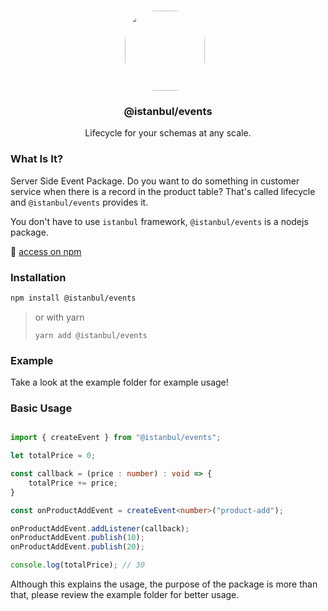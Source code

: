 <p align="center">
<br>
<img src="https://avatars.githubusercontent.com/u/76786120?v=4" width="128" height="128" style="border-radius: 50px; margin-right: 10px;" />
</p>
<h3 align="center">@istanbul/events</h3>
<p align="center">
  Lifecycle for your schemas at any scale.
</p>

### What Is It?

Server Side Event Package. Do you want to do something in customer service when there is a record in the product table? That's called lifecycle and ``@istanbul/events`` provides it.

You don't have to use ``istanbul`` framework, `@istanbul/events` is a nodejs package.

🔗 [access on npm](https://www.npmjs.com/package/@istanbul/events)

### Installation

```sh
npm install @istanbul/events
```

> or with yarn
>
> ```
> yarn add @istanbul/events
> ```


### Example

Take a look at the example folder for example usage!

### Basic Usage

```typescript

import { createEvent } from "@istanbul/events";

let totalPrice = 0;

const callback = (price : number) : void => {
    totalPrice += price;
}

const onProductAddEvent = createEvent<number>("product-add");

onProductAddEvent.addListener(callback);
onProductAddEvent.publish(10);
onProductAddEvent.publish(20);

console.log(totalPrice); // 30
```

Although this explains the usage, the purpose of the package is more than that, please review the example folder for better usage.
